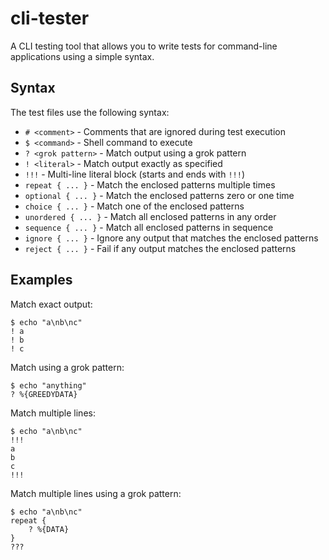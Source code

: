 # cli-tester

A CLI testing tool that allows you to write tests for command-line applications using a simple syntax.

## Syntax

The test files use the following syntax:

- `# <comment>` - Comments that are ignored during test execution
- `$ <command>` - Shell command to execute
- `? <grok pattern>` - Match output using a grok pattern
- `! <literal>` - Match output exactly as specified
- `!!!` - Multi-line literal block (starts and ends with `!!!`)
- `repeat { ... }` - Match the enclosed patterns multiple times
- `optional { ... }` - Match the enclosed patterns zero or one time
- `choice { ... }` - Match one of the enclosed patterns
- `unordered { ... }` - Match all enclosed patterns in any order
- `sequence { ... }` - Match all enclosed patterns in sequence
- `ignore { ... }` - Ignore any output that matches the enclosed patterns
- `reject { ... }` - Fail if any output matches the enclosed patterns

## Examples

Match exact output:

```
$ echo "a\nb\nc"
! a
! b
! c
```

Match using a grok pattern:

```
$ echo "anything"
? %{GREEDYDATA}
```

Match multiple lines:

```
$ echo "a\nb\nc"
!!!
a
b
c
!!!
```

Match multiple lines using a grok pattern:

```
$ echo "a\nb\nc"
repeat {
    ? %{DATA}
}
???
```

